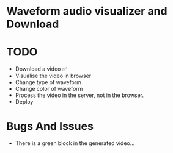 # Waveform audio visualizer and Download

# TODO
- Download a video ✅
- Visualise the video in browser
- Change type of waveform
- Change color of waveform
- Process the video in the server, not in the browser.
- Deploy

# Bugs And Issues 
- There is a green block in the generated video...